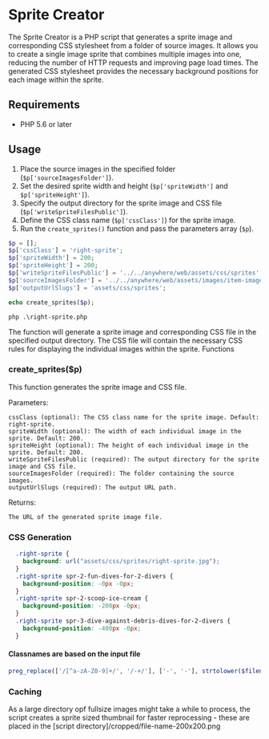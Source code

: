 # Sprite Creator

The Sprite Creator is a PHP script that generates a sprite image and corresponding CSS stylesheet from a folder of source images. It allows you to create a single image sprite that combines multiple images into one, reducing the number of HTTP requests and improving page load times. The generated CSS stylesheet provides the necessary background positions for each image within the sprite.

## Requirements

- PHP 5.6 or later

## Usage

1. Place the source images in the specified folder (`$p['sourceImagesFolder']`).
2. Set the desired sprite width and height (`$p['spriteWidth']` and `$p['spriteHeight']`).
3. Specify the output directory for the sprite image and CSS file (`$p['writeSpriteFilesPublic']`).
4. Define the CSS class name (`$p['cssClass']`) for the sprite image.
5. Run the `create_sprites()` function and pass the parameters array (`$p`).

```php
$p = [];
$p['cssClass'] = 'right-sprite';
$p['spriteWidth'] = 200;
$p['spriteHeight'] = 200;
$p['writeSpriteFilesPublic'] = '../../anywhere/web/assets/css/sprites';
$p['sourceImagesFolder'] = '../../anywhere/web/assets/images/item-images';
$p['outputUrlSlugs'] = 'assets/css/sprites';

echo create_sprites($p);

```

```cli
php .\right-sprite.php
```

The function will generate a sprite image and corresponding CSS file in the specified output directory. The CSS file will contain the necessary CSS rules for displaying the individual images within the sprite.
Functions

### create_sprites($p)

This function generates the sprite image and CSS file.

Parameters:

```text
cssClass (optional): The CSS class name for the sprite image. Default: right-sprite.
spriteWidth (optional): The width of each individual image in the sprite. Default: 200.
spriteHeight (optional): The height of each individual image in the sprite. Default: 200.
writeSpriteFilesPublic (required): The output directory for the sprite image and CSS file.
sourceImagesFolder (required): The folder containing the source images.
outputUrlSlugs (required): The output URL path.
```

Returns:

```text
The URL of the generated sprite image file.
```

### CSS Generation

```css
  .right-sprite { 
    background: url("assets/css/sprites/right-sprite.jpg");
  }
  .right-sprite spr-2-fun-dives-for-2-divers { 
    background-position: -0px -0px; 
  }
  .right-sprite spr-2-scoop-ice-cream { 
    background-position: -200px -0px; 
  }
  .right-sprite spr-3-dive-against-debris-dives-for-2-divers { 
    background-position: -400px -0px; 
  }

```

#### Classnames are based on the input file

```php
preg_replace(['/[^a-zA-Z0-9]+/', '/-+/'], ['-', '-'], strtolower($filename));
```

### Caching

As a large directory opf fullsize images might take a while to process, the script creates a sprite sized thumbnail for faster reprocessing - these are placed in the [script directory]/cropped/file-name-200x200.png
